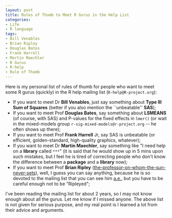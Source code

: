 ```yaml
---
layout: post
title: Rules of Thumb to Meet R Gurus in the Help List
categories:
- Life
- R language
tags:
- Bill Venables
- Brian Ripley
- Douglas Bates
- Frank Harrell
- Martin Maechler
- R Gurus
- R-help
- Rule of Thumb
---
```


Here is my personal list of rules of thumb for people who want to meet some R gurus (quickly) in the R help mailing list (`R-help@R-project.org`):

- If you want to meet Dr **Bill Venables**, just say something about **Type III Sum of Squares** (better if you also mention the ``unbeatable'' **SAS**);
- If you want to meet Prof **Douglas Bates**, say something about **LSMEANS** (of course, with SAS) and P-values for the fixed effects in `lmer()` (or wait in the mixed-models group `r-sig-mixed-models@r-project.org` -- he often shows up there);
- If you want to meet Prof **Frank Harrell** Jr, say SAS is unbeatable (or efficient, golden-standard, high-quality graphics, whatever);
- If you want to meet Dr **Martin Maechler**, say something like "I need help on a **library** called `***`" (it is said that he would show up in 5 mins upon such mistakes, but I feel he is tired of correcting people who don't know the difference between a **package** and a **library** now);
- If you want to meet Prof **Brian Ripley** ([the-professor-on-whom-the-sun-never-sets](/en/2009/10/50000-revisions-committed-to-r/)), well, I guess you can say anything, because he is so devoted to the mailing list that you can see him [a.e.](http://en.wikipedia.org/wiki/Almost_everywhere), but you have to be careful enough not to be "Ripleyed";

I've been reading the mailing list for about 2 years, so I may not know enough about all the gurus. Let me know if I missed anyone. The above list is not given for serious purpose, and my real point is I learned a lot from their advice and arguments.

